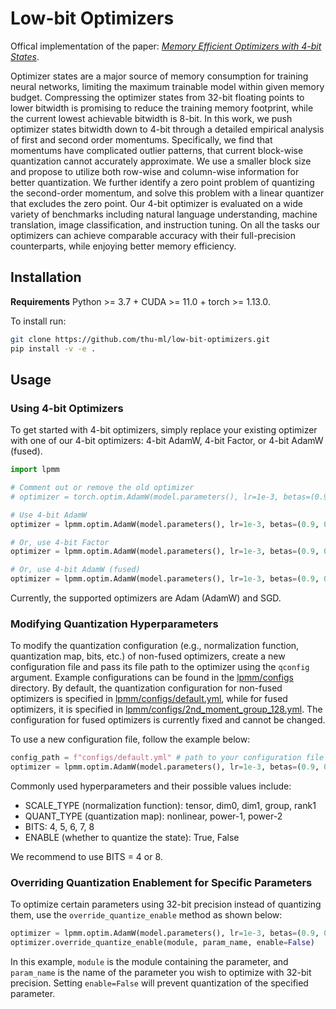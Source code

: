 # Low-bit Optimizers

Offical implementation of the paper: *[Memory Efficient Optimizers with 4-bit States](https://arxiv.org/abs/2309.01507)*.

Optimizer states are a major source of memory consumption for training neural networks, limiting the maximum trainable model within given memory budget. Compressing the optimizer states from 32-bit floating points to lower bitwidth is promising to reduce the training memory footprint, while the current lowest achievable bitwidth is 8-bit. In this work, we push optimizer states bitwidth down to 4-bit through a detailed empirical analysis of first and second order momentums. Specifically, we find that momentums have complicated outlier patterns, that current block-wise quantization cannot accurately approximate. We use a smaller block size and propose to utilize both row-wise and column-wise information for better quantization. We further identify a zero point problem of quantizing the second-order momentum, and solve this problem with a linear quantizer that excludes the zero point. Our 4-bit optimizer is evaluated on a wide variety of benchmarks including natural language understanding, machine translation, image classification, and instruction tuning. On all the tasks our optimizers can achieve comparable accuracy with their full-precision counterparts, while enjoying better memory efficiency. 

## Installation

**Requirements**
Python >= 3.7 + CUDA >= 11.0 + torch >= 1.13.0.

To install run:

```bash
git clone https://github.com/thu-ml/low-bit-optimizers.git
pip install -v -e .
```

## Usage

### Using 4-bit Optimizers

To get started with 4-bit optimizers, simply replace your existing optimizer with one of our 4-bit optimizers: 4-bit AdamW, 4-bit Factor, or 4-bit AdamW (fused).

```python
import lpmm

# Comment out or remove the old optimizer
# optimizer = torch.optim.AdamW(model.parameters(), lr=1e-3, betas=(0.9, 0.999))

# Use 4-bit AdamW
optimizer = lpmm.optim.AdamW(model.parameters(), lr=1e-3, betas=(0.9, 0.999))

# Or, use 4-bit Factor
optimizer = lpmm.optim.AdamW(model.parameters(), lr=1e-3, betas=(0.9, 0.999), factor_second_moment=True)

# Or, use 4-bit AdamW (fused)
optimizer = lpmm.optim.AdamW(model.parameters(), lr=1e-3, betas=(0.9, 0.999), fused=True)
```

Currently, the supported optimizers are Adam (AdamW) and SGD.

### Modifying Quantization Hyperparameters

To modify the quantization configuration (e.g., normalization function, quantization map, bits, etc.) of non-fused optimizers, create a new configuration file and pass its file path to the optimizer using the `qconfig` argument. Example configurations can be found in the [lpmm/configs](lpmm/configs) directory.
By default, the quantization configuration for non-fused optimizers is specified in [lpmm/configs/default.yml](lpmm/configs/default.yml), while for fused optimizers, it is specified in [lpmm/configs/2nd_moment_group_128.yml](lpmm/configs/2nd_moment_group_128.yml). The configuration for fused optimizers is currently fixed and cannot be changed.

To use a new configuration file, follow the example below:

```python
config_path = f"configs/default.yml" # path to your configuration file
optimizer = lpmm.optim.AdamW(model.parameters(), lr=1e-3, betas=(0.9, 0.999), qconfig=config_path)
```
Commonly used hyperparameters and their possible values include:
- SCALE_TYPE (normalization function): tensor, dim0, dim1, group, rank1
- QUANT_TYPE (quantization map): nonlinear, power-1, power-2
- BITS: 4, 5, 6, 7, 8
- ENABLE (whether to quantize the state): True, False

We recommend to use BITS = 4 or 8.

### Overriding Quantization Enablement for Specific Parameters

To optimize certain parameters using 32-bit precision instead of quantizing them, use the `override_quantize_enable` method as shown below:

```python
optimizer = lpmm.optim.AdamW(model.parameters(), lr=1e-3, betas=(0.9, 0.999))
optimizer.override_quantize_enable(module, param_name, enable=False)
```

In this example, `module` is the module containing the parameter, and `param_name` is the name of the parameter you wish to optimize with 32-bit precision. Setting `enable=False` will prevent quantization of the specified parameter.